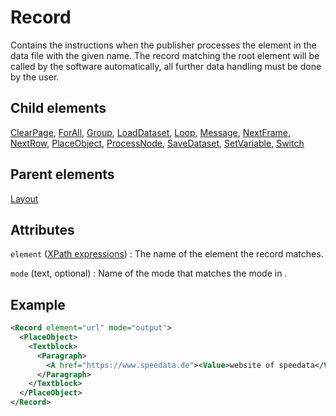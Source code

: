 # Record



Contains the instructions when the publisher processes the element in the data file with the given name. The record matching the root element will be called by the software automatically, all further data handling must be done by the user.



##  Child elements

[ClearPage](../clearpage.md), [ForAll](../forall.md), [Group](../group.md), [LoadDataset](../loaddataset.md), [Loop](../loop.md), [Message](../message.md), [NextFrame](../nextframe.md), [NextRow](../nextrow.md), [PlaceObject](../placeobject.md), [ProcessNode](../processnode.md), [SaveDataset](../savedataset.md), [SetVariable](../setvariable.md), [Switch](../switch.md)

##  Parent elements

[Layout](../layout.md)


## Attributes



`element` ([XPath expressions](../../manual/xpath.md))
:   The name of the element the record matches.




`mode` (text, optional)
:   Name of the mode that matches the mode in .




## Example

```xml
<Record element="url" mode="output">
  <PlaceObject>
    <Textblock>
      <Paragraph>
        <A href="https://www.speedata.de"><Value>website of speedata</Value></A>
      </Paragraph>
    </Textblock>
  </PlaceObject>
</Record>

```





